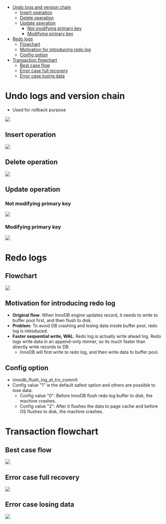 - [Undo logs and version chain](#undo-logs-and-version-chain)
  - [Insert operation](#insert-operation)
  - [Delete operation](#delete-operation)
  - [Update operation](#update-operation)
    - [Not modifying primary key](#not-modifying-primary-key)
    - [Modifying primary key](#modifying-primary-key)
- [Redo logs](#redo-logs)
  - [Flowchart](#flowchart)
  - [Motivation for introducing redo log](#motivation-for-introducing-redo-log)
  - [Config option](#config-option)
- [Transaction flowchart](#transaction-flowchart)
  - [Best case flow](#best-case-flow)
  - [Error case full recovery](#error-case-full-recovery)
  - [Error case losing data](#error-case-losing-data)

# Undo logs and version chain
* Used for rollback purpose

![](../.gitbook/assets/mysql_mvcc_versionchain.png)

## Insert operation

![](../.gitbook/assets/mysql_undolog_insert.png)

## Delete operation

![](../.gitbook/assets/mysql_undolog_delete.png)

## Update operation

### Not modifying primary key

![](../.gitbook/assets/mysql_undolog_update_noprimarykey.png)

### Modifying primary key

![](../.gitbook/assets/mysql_undolog_update_primarykey.png)

# Redo logs
## Flowchart

![](../.gitbook/assets/mysql_redolog.png)

## Motivation for introducing redo log
* **Original flow**: When InnoDB engine updates record, it needs to write to buffer pool first, and then flush to disk. 
* **Problem**: To avoid DB crashing and losing data inside buffer pool, redo log is introduced. 
* **Faster sequential write, WAL**: Redo log is actually write ahead log. Redo logs write data in an append-only minner, so its much faster than directly write records to DB. 
  * InnoDB will first write to redo log, and then write data to buffer pool.

## Config option
* innodb_flush_log_at_trx_commit 
* Config value "1" is the default safest option and others are possible to lose data:
  * Config value "0": Before InnoDB flush redo log buffer to disk, the machine crashes. 
  * Config value "2": After it flushes the data to page cache and before OS flushes to disk, the machine crashes. 

# Transaction flowchart

## Best case flow

![](../.gitbook/assets/mysql_transactions_flowchart.png)

## Error case full recovery

![](../.gitbook/assets/mysql_transactions_error_fullrecovery.png)

## Error case losing data

![](../.gitbook/assets/mysql_transactions_error_loseData.png)


